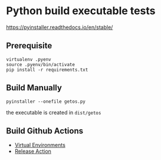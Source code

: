 # Python build executable tests

https://pyinstaller.readthedocs.io/en/stable/

## Prerequisite
```
virtualenv .pyenv
source .pyenv/bin/activate
pip install -r requirements.txt
```
## Build Manually
```
pyinstaller --onefile getos.py
```
the executable is created in `dist/getos`

## Build Github Actions
- [Virtual Environments](https://github.com/actions/virtual-environments)
- [Release Action](https://github.com/softprops/action-gh-release)


